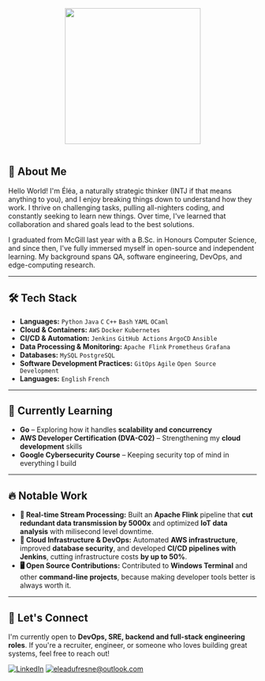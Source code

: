 <div id="header" align="center">
  <img src="https://media.giphy.com/media/v1.Y2lkPTc5MGI3NjExZWtmNzBoM3N3MzZ3YmJxYWlsOXkyaHdvdXNjZHdrZThjeDluYzZkciZlcD12MV9pbnRlcm5hbF9naWZfYnlfaWQmY3Q9cw/3kPDmoWdBpQPNhCnUG/giphy.gif" width="275"/>
</div>
<p align="center"><img src="https://komarev.com/ghpvc/?username=eleadufresne&style=flat-square&color=blue" alt=""></p>

## 👋 About Me  

Hello World! I'm Éléa, a naturally strategic thinker (INTJ if that means anything to you), and I enjoy breaking things down to understand how they work. I thrive on challenging tasks, pulling all-nighters coding, and constantly seeking to learn new things. Over time, I've learned that collaboration and shared goals lead to the best solutions. 

I graduated from McGill last year with a B.Sc. in Honours Computer Science, and since then, I've fully immersed myself in open-source and independent learning. My background spans QA, software engineering, DevOps, and edge-computing research. 

---

## 🛠 Tech Stack

- **Languages:** `Python` `Java` `C` `C++` `Bash` `YAML` `OCaml`  
- **Cloud & Containers:** `AWS` `Docker` `Kubernetes`  
- **CI/CD & Automation:** `Jenkins` `GitHub Actions` `ArgoCD` `Ansible`  
- **Data Processing & Monitoring:** `Apache Flink` `Prometheus` `Grafana`  
- **Databases:** `MySQL` `PostgreSQL`  
- **Software Development Practices:** `GitOps` `Agile` `Open Source Development`  
- **Languages:** `English` `French`  

---

## 🌱 Currently Learning  

- **Go** – Exploring how it handles **scalability and concurrency**  
- **AWS Developer Certification (DVA-C02)** – Strengthening my **cloud development** skills  
- **Google Cybersecurity Course** – Keeping security top of mind in everything I build  

---

## 🔥 Notable Work  

- **📡 Real-time Stream Processing:** Built an **Apache Flink** pipeline that **cut redundant data transmission by 5000x** and optimized **IoT data analysis** with milisecond level downtime.   
- **💾 Cloud Infrastructure & DevOps:** Automated **AWS infrastructure**, improved **database security**, and developed **CI/CD pipelines with Jenkins**, cutting infrastructure costs **by up to 50%**.  
- **🖥️ Open Source Contributions:** Contributed to **Windows Terminal** and other **command-line projects**, because making developer tools better is always worth it.  

---

## 🤝 Let's Connect  

I'm currently open to **DevOps, SRE, backend and full-stack engineering roles**. If you're a recruiter, engineer, or someone who loves building great systems, feel free to reach out!


<a href="https://www.linkedin.com/in/eleadufresne/">![LinkedIn](https://img.shields.io/badge/LinkedIn-0077B5?style=for-the-badge&logo=linkedin&logoColor=white)</a>
<a href="mailto:eleadufresne@outlook.com">![eleadufresne@outlook.com](https://img.shields.io/badge/email-D14836?style=for-the-badge&logo=maildotru&logoColor=white)</a>  
